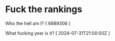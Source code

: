 # Fuck the rankings

Who the hell am I?
{ 6689306 }

What fucking year is it?
[ 2024-07-31T21:00:00Z ]
